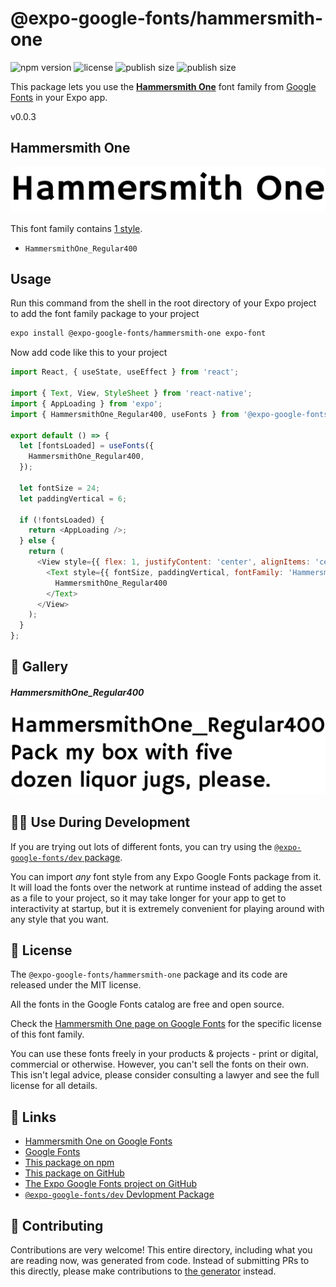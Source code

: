 # @expo-google-fonts/hammersmith-one

![npm version](https://flat.badgen.net/npm/v/@expo-google-fonts/hammersmith-one)
![license](https://flat.badgen.net/github/license/expo/google-fonts)
![publish size](https://flat.badgen.net/packagephobia/install/@expo-google-fonts/hammersmith-one)
![publish size](https://flat.badgen.net/packagephobia/publish/@expo-google-fonts/hammersmith-one)

This package lets you use the [**Hammersmith One**](https://fonts.google.com/specimen/Hammersmith+One) font family from [Google Fonts](https://fonts.google.com/) in your Expo app.

v0.0.3

## Hammersmith One

![Hammersmith One](./font-family.png)

This font family contains [1 style](#-gallery).

- `HammersmithOne_Regular400`

## Usage

Run this command from the shell in the root directory of your Expo project to add the font family package to your project
```sh
expo install @expo-google-fonts/hammersmith-one expo-font
```

Now add code like this to your project
```js
import React, { useState, useEffect } from 'react';

import { Text, View, StyleSheet } from 'react-native';
import { AppLoading } from 'expo';
import { HammersmithOne_Regular400, useFonts } from '@expo-google-fonts/hammersmith-one';

export default () => {
  let [fontsLoaded] = useFonts({
    HammersmithOne_Regular400,
  });

  let fontSize = 24;
  let paddingVertical = 6;

  if (!fontsLoaded) {
    return <AppLoading />;
  } else {
    return (
      <View style={{ flex: 1, justifyContent: 'center', alignItems: 'center' }}>
        <Text style={{ fontSize, paddingVertical, fontFamily: 'HammersmithOne_Regular400' }}>
          HammersmithOne_Regular400
        </Text>
      </View>
    );
  }
};

```

## 🔡 Gallery

##### HammersmithOne_Regular400
![HammersmithOne_Regular400](./bbd2dab2dede4753a7b96c8c6c16d212a15b9feda00f0620edbe4cb62e1604fe.ttf.png)


## 👩‍💻 Use During Development

If you are trying out lots of different fonts, you can try using the [`@expo-google-fonts/dev` package](https://github.com/expo/google-fonts/tree/master/font-packages/dev#readme).

You can import *any* font style from any Expo Google Fonts package from it. It will load the fonts
over the network at runtime instead of adding the asset as a file to your project, so it may take longer
for your app to get to interactivity at startup, but it is extremely convenient
for playing around with any style that you want.

## 📖 License

The `@expo-google-fonts/hammersmith-one` package and its code are released under the MIT license.

All the fonts in the Google Fonts catalog are free and open source.

Check the [Hammersmith One page on Google Fonts](https://fonts.google.com/specimen/Hammersmith+One) for the specific license of this font family.

You can use these fonts freely in your products & projects - print or digital, commercial or otherwise. However, you can't sell the fonts on their own. This isn't legal advice, please consider consulting a lawyer and see the full license for all details.

## 🔗 Links

- [Hammersmith One on Google Fonts](https://fonts.google.com/specimen/Hammersmith+One)
- [Google Fonts](https://fonts.google.com/)
- [This package on npm](https://www.npmjs.com/package/@expo-google-fonts/hammersmith-one)
- [This package on GitHub](https://github.com/expo/google-fonts/tree/master/font-packages/hammersmith-one)
- [The Expo Google Fonts project on GitHub](https://github.com/expo/google-fonts)
- [`@expo-google-fonts/dev` Devlopment Package](https://github.com/expo/google-fonts/tree/master/font-packages/dev)


## 🤝 Contributing

Contributions are very welcome! This entire directory, including what you are reading now, was generated from code. Instead of submitting PRs to this directly, please make contributions to [the generator](https://github.com/expo/google-fonts/tree/master/packages/generator) instead.
